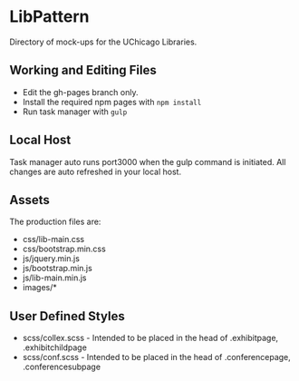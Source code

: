 # LibPattern
Directory of mock-ups for the UChicago Libraries.

## Working and Editing Files
* Edit the gh-pages branch only.
* Install the required npm pages with `npm install`
* Run task manager with `gulp`

## Local Host
Task manager auto runs port3000 when the gulp command is initiated. All changes are auto refreshed in your local host.

## Assets
The production files are:
* css/lib-main.css
* css/bootstrap.min.css
* js/jquery.min.js
* js/bootstrap.min.js
* js/lib-main.min.js
* images/*

## User Defined Styles
* scss/collex.scss - Intended to be placed in the head of .exhibitpage, .exhibitchildpage
* scss/conf.scss - Intended to be placed in the head of .conferencepage, .conferencesubpage